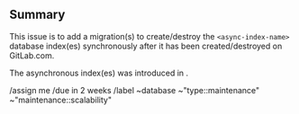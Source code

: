<!-- Title suggestion: <async-index-name> synchronous database index(es) addition/removal -->

## Summary

This issue is to add a migration(s) to create/destroy the `<async-index-name>` database index(es) synchronously after it has been created/destroyed on GitLab.com.

The asynchronous index(es) was introduced in <!-- Link to MR that introduced the asynchronous index -->.

/assign me
/due in 2 weeks
/label ~database ~"type::maintenance" ~"maintenance::scalability"
